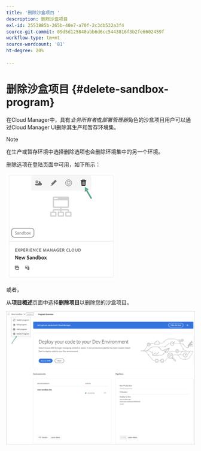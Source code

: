 ```yaml
---
title: '删除沙盒项目 '
description: 删除沙盒项目
exl-id: 2553885b-265b-40e7-a70f-2c3db532a3f4
source-git-commit: 09d5d125840abb6d6cc5443816f3b2fe6602459f
workflow-type: tm+mt
source-wordcount: '81'
ht-degree: 20%

---
```


# 删除沙盒项目 {#delete-sandbox-program}

在Cloud Manager中，具有&#x200B;*业务所有者*&#x200B;或&#x200B;*部署管理器*&#x200B;角色的沙盒项目用户可以通过Cloud Manager UI删除其生产和暂存环境集。

>[!NOTE]
>在生产或暂存环境中选择删除选项也会删除环境集中的另一个环境。

删除选项在登陆页面中可用，如下所示：

![](assets/delete-sandbox1.png)

或者，

从&#x200B;**项目概述**&#x200B;页面中选择&#x200B;**删除项目**&#x200B;以删除您的沙盒项目。

![](assets/delete-sandbox2.png)
